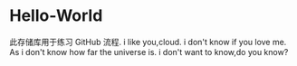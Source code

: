 # Hello-World
此存储库用于练习 GitHub 流程.
i like you,cloud.
i don't know if you love me.
As i don't know how far the universe is.
i don't want to know,do you know?
